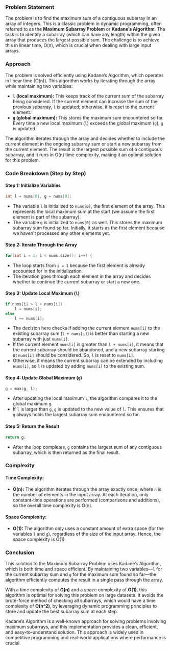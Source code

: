### Problem Statement

The problem is to find the maximum sum of a contiguous subarray in an array of integers. This is a classic problem in dynamic programming, often referred to as the **Maximum Subarray Problem** or **Kadane’s Algorithm**. The task is to identify a subarray (which can have any length) within the given array that produces the largest possible sum. The challenge is to achieve this in linear time, O(n), which is crucial when dealing with large input arrays.

### Approach

The problem is solved efficiently using Kadane’s Algorithm, which operates in linear time (O(n)). This algorithm works by iterating through the array while maintaining two variables:
- **`l` (local maximum):** This keeps track of the current sum of the subarray being considered. If the current element can increase the sum of the previous subarray, `l` is updated; otherwise, it is reset to the current element.
- **`g` (global maximum):** This stores the maximum sum encountered so far. Every time a new local maximum (`l`) exceeds the global maximum (`g`), `g` is updated.

The algorithm iterates through the array and decides whether to include the current element in the ongoing subarray sum or start a new subarray from the current element. The result is the largest possible sum of a contiguous subarray, and it runs in O(n) time complexity, making it an optimal solution for this problem.

### Code Breakdown (Step by Step)

#### Step 1: Initialize Variables

```cpp
int l = nums[0], g = nums[0];
```
- The variable `l` is initialized to `nums[0]`, the first element of the array. This represents the local maximum sum at the start (we assume the first element is part of the subarray).
- The variable `g` is initialized to `nums[0]` as well. This stores the maximum subarray sum found so far. Initially, it starts as the first element because we haven't processed any other elements yet.

#### Step 2: Iterate Through the Array

```cpp
for(int i = 1; i < nums.size(); i++) {
```
- The loop starts from `i = 1` because the first element is already accounted for in the initialization.
- The iteration goes through each element in the array and decides whether to continue the current subarray or start a new one.

#### Step 3: Update Local Maximum (`l`)

```cpp
if(nums[i] > l + nums[i])
    l = nums[i];
else
    l += nums[i];
```
- The decision here checks if adding the current element `nums[i]` to the existing subarray sum (`l + nums[i]`) is better than starting a new subarray with just `nums[i]`.
- If the current element `nums[i]` is greater than `l + nums[i]`, it means that the current subarray should be abandoned, and a new subarray starting at `nums[i]` should be considered. So, `l` is reset to `nums[i]`.
- Otherwise, it means the current subarray can be extended by including `nums[i]`, so `l` is updated by adding `nums[i]` to the existing sum.

#### Step 4: Update Global Maximum (`g`)

```cpp
g = max(g, l);
```
- After updating the local maximum `l`, the algorithm compares it to the global maximum `g`.
- If `l` is larger than `g`, `g` is updated to the new value of `l`. This ensures that `g` always holds the largest subarray sum encountered so far.

#### Step 5: Return the Result

```cpp
return g;
```
- After the loop completes, `g` contains the largest sum of any contiguous subarray, which is then returned as the final result.

### Complexity

#### Time Complexity:
- **O(n):** The algorithm iterates through the array exactly once, where `n` is the number of elements in the input array. At each iteration, only constant-time operations are performed (comparisons and additions), so the overall time complexity is O(n).

#### Space Complexity:
- **O(1):** The algorithm only uses a constant amount of extra space (for the variables `l` and `g`), regardless of the size of the input array. Hence, the space complexity is O(1).

### Conclusion

This solution to the Maximum Subarray Problem uses Kadane’s Algorithm, which is both time and space efficient. By maintaining two variables—`l` for the current subarray sum and `g` for the maximum sum found so far—the algorithm efficiently computes the result in a single pass through the array. 

With a time complexity of **O(n)** and a space complexity of **O(1)**, this algorithm is optimal for solving this problem on large datasets. It avoids the brute-force method of checking all subarrays, which would have a time complexity of **O(n^2)**, by leveraging dynamic programming principles to store and update the best subarray sum at each step.

Kadane’s Algorithm is a well-known approach for solving problems involving maximum subarrays, and this implementation provides a clean, efficient, and easy-to-understand solution. This approach is widely used in competitive programming and real-world applications where performance is crucial.